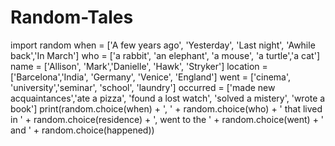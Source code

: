 # Random-Tales
import random
when = ['A few years ago', 'Yesterday', 'Last night', 'Awhile back','In March']
who = ['a rabbit', 'an elephant', 'a mouse', 'a turtle','a cat']
name = ['Allison', 'Mark','Danielle', 'Hawk', 'Stryker']
location = ['Barcelona','India', 'Germany', 'Venice', 'England']
went = ['cinema', 'university','seminar', 'school', 'laundry']
occurred = ['made new acquaintances','ate a pizza', 'found a lost watch', 'solved a mistery', 'wrote a book']
print(random.choice(when) + ', ' + random.choice(who) + ' that lived in ' + random.choice(residence) + ', went to the ' + random.choice(went) + ' and ' + random.choice(happened))
